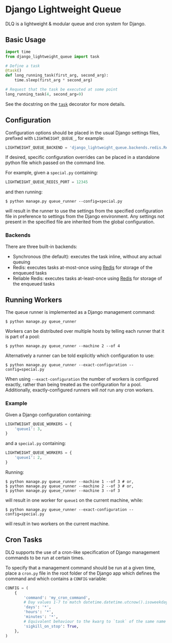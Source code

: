 # Django Lightweight Queue

DLQ is a lightweight & modular queue and cron system for Django.

## Basic Usage

``` python
import time
from django_lightweight_queue import task

# Define a task
@task()
def long_running_task(first_arg, second_arg):
    time.sleep(first_arg * second_arg)

# Request that the task be executed at some point
long_running_task(4, second_arg=9)
```

See the docstring on the [`task`](django_lightweight_queue/task.py) decorator
for more details.

## Configuration

Configuration options should be placed in the usual Django settings files,
prefixed with `LIGHTWEIGHT_QUEUE_`, for example:
``` python
LIGHTWEIGHT_QUEUE_BACKEND = 'django_lightweight_queue.backends.redis.RedisBackend'
```

If desired, specific configuration overrides can be placed in a standalone python
file which passed on the command line.

For example, given a `special.py` containing:
``` python
LIGHTWEIGHT_QUEUE_REDIS_PORT = 12345
```
and then running:
```
$ python manage.py queue_runner --config=special.py
```
will result in the runner to use the settings from the specified configuration
file in preference to settings from the Django environment. Any settings not
present in the specified file are inherited from the global configuration.

### Backends

There are three built-in backends:
- Synchronous (the default): executes the task inline, without any actual queuing
- Redis: executes tasks at-most-once using [Redis][redis] for storage of the
  enqueued tasks
- Reliable Redis: executes tasks at-least-once using [Redis][redis] for storage
  of the enqueued tasks

[redis]: https://redis.io/

## Running Workers

The queue runner is implemented as a Django management command:
```
$ python manage.py queue_runner
```

Workers can be distributed over multiple hosts by telling each runner that it is
part of a pool:

```
$ python manage.py queue_runner --machine 2 --of 4
```

Alternatively a runner can be told explicitly which configuration to use:
```
$ python manage.py queue_runner --exact-configuration --config=special.py
```
When using `--exact-configuration` the number of workers is configured exactly,
rather than being treated as the configuration for a pool. Additionally,
exactly-configured runners will _not_ run any cron workers.

### Example

Given a Django configuration containing:
``` python
LIGHTWEIGHT_QUEUE_WORKERS = {
    'queue1': 3,
}
```
and a `special.py` containing:
``` python
LIGHTWEIGHT_QUEUE_WORKERS = {
    'queue1': 2,
}
```
Running:
```
$ python manage.py queue_runner --machine 1 --of 3 # or,
$ python manage.py queue_runner --machine 2 --of 3 # or,
$ python manage.py queue_runner --machine 3 --of 3
```
will result in one worker for `queue1` on the current machine, while:
```
$ python manage.py queue_runner --exact-configuration --config=special.py
```
will result in two workers on the current machine.

## Cron Tasks

DLQ supports the use of a cron-like specification of Django management commands
to be run at certain times.

To specify that a management command should be run at a given time, place a
`cron.py` file in the root folder of the Django app which defines the command
and which contains a `CONFIG` variable:

``` python
CONFIG = (
    {
        'command': 'my_cron_command',
        # Day values 1-7 to match datetime.datetime.utcnow().isoweekday()
        'days': '*',
        'hours': '*',
        'minutes': '*',
        # Equivalent behaviour to the kwarg to `task` of the same name
        'sigkill_on_stop': True,
    },
)
```
